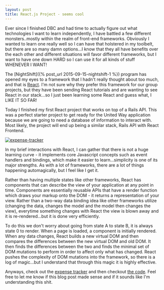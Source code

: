 ```yaml
---
layout: post
title: React.js Project - seems cool
---
```


Ever since I finished DBC and had time to actually figure out what technologies I want to learn independently, I have battled a few different monsters..mostly within the realm of front-end frameworks.  Obviously I wanted to learn one really well so I can have that holstered in my toolbelt, but there are so many damn options...I know that they all have benefits over the each other and different situations will favor different frameworks, but I want to have one down HARD so I can use it for all kinds of stuff WHENEVER I WANT!

The [NightShift]({% post_url 2015-09-15-nightshift-1 %}) program has opened my eyes to a framework that I hadn't really thought about too much, and that is [React](https://facebook.github.io/react/).  I'm not sure why they prefer this framework for our group projects, but they have been sending React tutorials and are wanting to see React in our stack...so I just been learning some React and guess what, I LIKE IT SO FAR!

Today I finished my first React project that works on top of a Rails API.  This was a perfect starter project to get ready for the United Way application because we are going to need a database of information to interact with.  Most likely, the project will end up being a similar stack, Rails API with React Frontend.

[![expense-tracker](/images/expense-tracker.png)](https://obscure-fortress-4475.herokuapp.com/)

In my brief interactions with React, I can gather that there is not a huge learning curve - it implements core Javascript concepts such as event handlers and bindings, which make it easier to learn...simplicity is one of its major strengths.  As with a lot of frameworks, there are a lot of things happening automagically, but I feel like I get it.

Rather than having multiple states like other frameworks, React has components that can describe the view of your application at any point in time.  Components are essentially reusable APIs that have a render function which draws your markup onto the DOM - it returns a representation of your view.  Rather than a two-way data binding idea like other frameworks utilize (changing the data, changes the model and the model then changes the view), everytime something changes with React the view is blown away and it is re-rendered...but it is done very efficiently.

To do this we don't worry about going from state A to state B, it is always state 0 to render.  When a page is loaded, a component is initially rendered.  When any data changes, React builds a new virtual DOM and then compares the differences between the new virtual DOM and old DOM.  It then finds the differences between the two and finds the minimal set of DOM mutations to perform in order to affect only what has changed.  React pushes the complexity of DOM mutations into the framework, so there is  a log of magic...but I understand that through this magic it is highly effective.

Anyways, check out the [expense tracker](https://obscure-fortress-4475.herokuapp.com/) and then checkout [the code](https://github.com/johnlyden/accounts).  Feel free to let me know if this blog post made sense and if it sounds like I'm understanding this shit.